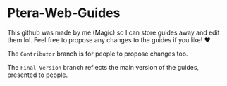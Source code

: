 # Ptera-Web-Guides

This github was made by me (Magic) so I can store guides away and edit them lol.
Feel free to propose any changes to the guides if you like! ♥

The `Contributor` branch is for people to propose changes too.

The `Final Version` branch reflects the main version of the guides, presented to people.

